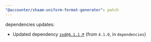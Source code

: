 ```yaml
---
"@accounter/shaam-uniform-format-generator": patch
---
```

dependencies updates:
  - Updated dependency [`zod@4.1.1` ↗︎](https://www.npmjs.com/package/zod/v/4.1.1) (from `4.1.0`, in `dependencies`)
